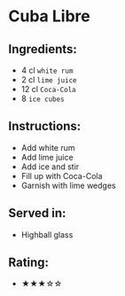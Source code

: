 # Cuba Libre

## Ingredients:
- 4 cl `white rum`
- 2 cl `lime juice`
- 12 cl `Coca-Cola`
- 8 `ice cubes`

## Instructions:
- Add white rum
- Add lime juice
- Add ice and stir
- Fill up with Coca-Cola
- Garnish with lime wedges

## Served in:
- Highball glass

## Rating:
- ★★★☆☆
